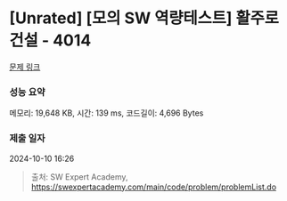 # [Unrated] [모의 SW 역량테스트] 활주로 건설 - 4014 

[문제 링크](https://swexpertacademy.com/main/code/problem/problemDetail.do?contestProbId=AWIeW7FakkUDFAVH) 

### 성능 요약

메모리: 19,648 KB, 시간: 139 ms, 코드길이: 4,696 Bytes

### 제출 일자

2024-10-10 16:26



> 출처: SW Expert Academy, https://swexpertacademy.com/main/code/problem/problemList.do